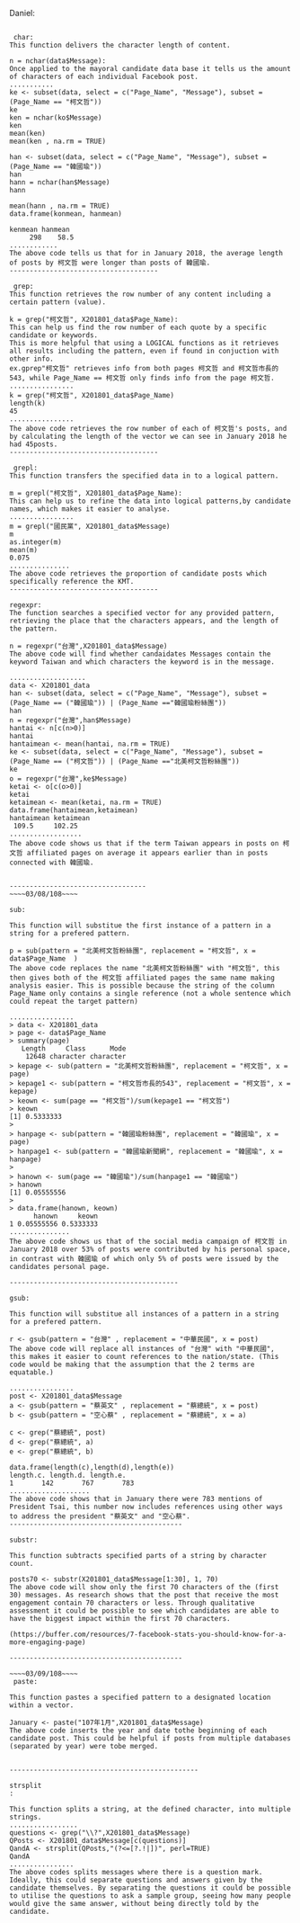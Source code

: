 ﻿Daniel:

~~~~03/07/108~~~~

 char:
This function delivers the character length of content.

n = nchar(data$Message):
Once applied to the mayoral candidate data base it tells us the amount of characters of each individual Facebook post.
...........
ke <- subset(data, select = c("Page_Name", "Message"), subset = (Page_Name == "柯文哲"))
ke             
ken = nchar(ko$Message)             
ken
mean(ken)
mean(ken , na.rm = TRUE)

han <- subset(data, select = c("Page_Name", "Message"), subset = (Page_Name == "韓國瑜"))
han             
hann = nchar(han$Message)             
hann

mean(hann , na.rm = TRUE)
data.frame(konmean, hanmean) 

kenmean hanmean
     298    58.5
............
The above code tells us that for in January 2018, the average length of posts by 柯文哲 were longer than posts of 韓國瑜.
-------------------------------------

 grep:
This function retrieves the row number of any content including a certain pattern (value).

k = grep("柯文哲", X201801_data$Page_Name):
This can help us find the row number of each quote by a specific candidate or keywords.
This is more helpful that using a LOGICAL functions as it retrieves all results including the pattern, even if found in conjuction with other info.
ex.gprep"柯文哲" retrieves info from both pages 柯文哲 and 柯文哲市長的543, while Page_Name == 柯文哲 only finds info from the page 柯文哲.
................
k = grep("柯文哲", X201801_data$Page_Name)
length(k)
45
................
The above code retrieves the row number of each of 柯文哲's posts, and by calculating the length of the vector we can see in January 2018 he had 45posts.
-------------------------------------

 grepl:
This function transfers the specified data in to a logical pattern.

m = grepl("柯文哲", X201801_data$Page_Name):
This can help us to refine the data into logical patterns,by candidate names, which makes it easier to analyse.
................
m = grepl("國民黨", X201801_data$Message)
m
as.integer(m)
mean(m)
0.075
...............
The above code retrieves the proportion of candidate posts which specifically reference the KMT.
-------------------------------------

regexpr:
The function searches a specified vector for any provided pattern, retrieving the place that the characters appears, and the length of the pattern.
 
n = regexpr("台灣",X201801_data$Message)
The above code will find whether candaidates Messages contain the keyword Taiwan and which characters the keyword is in the message.

...................
data <- X201801_data
han <- subset(data, select = c("Page_Name", "Message"), subset = (Page_Name == ("韓國瑜")) | (Page_Name =="韓國瑜粉絲團"))
han  
n = regexpr("台灣",han$Message)
hantai <- n[c(n>0)] 
hantai
hantaimean <- mean(hantai, na.rm = TRUE)
ke <- subset(data, select = c("Page_Name", "Message"), subset = (Page_Name == ("柯文哲")) | (Page_Name =="北美柯文哲粉絲團"))
ke  
o = regexpr("台灣",ke$Message)
ketai <- o[c(o>0)] 
ketai
ketaimean <- mean(ketai, na.rm = TRUE)
data.frame(hantaimean,ketaimean)
hantaimean ketaimean
 109.5     102.25
..................
The above code shows us that if the term Taiwan appears in posts on 柯文哲 affiliated pages on average it appears earlier than in posts connected with 韓國瑜.


----------------------------------
~~~~03/08/108~~~~

sub:

This function will substitue the first instance of a pattern in a string for a prefered pattern.

p = sub(pattern = "北美柯文哲粉絲團", replacement = "柯文哲", x = data$Page_Name  )
The above code replaces the name "北美柯文哲粉絲團" with "柯文哲", this then gives both of the 柯文哲 affiliated pages the same name making analysis easier. This is possible because the string of the column Page_Name only contains a single reference (not a whole sentence which could repeat the target pattern)

................
> data <- X201801_data
> page <- data$Page_Name
> summary(page)
   Length     Class      Mode 
    12648 character character 
> kepage <- sub(pattern = "北美柯文哲粉絲團", replacement = "柯文哲", x = page)
> kepage1 <- sub(pattern = "柯文哲市長的543", replacement = "柯文哲", x = kepage)
> keown <- sum(page == "柯文哲")/sum(kepage1 == "柯文哲")
> keown
[1] 0.5333333
> 
> hanpage <- sub(pattern = "韓國瑜粉絲團", replacement = "韓國瑜", x = page)
> hanpage1 <- sub(pattern = "韓國瑜新聞網", replacement = "韓國瑜", x = hanpage)
> 
> hanown <- sum(page == "韓國瑜")/sum(hanpage1 == "韓國瑜")
> hanown
[1] 0.05555556
> 
> data.frame(hanown, keown)
      hanown     keown
1 0.05555556 0.5333333
...............
The above code shows us that of the social media campaign of 柯文哲 in January 2018 over 53% of posts were contributed by his personal space, in contrast with 韓國瑜 of which only 5% of posts were issued by the candidates personal page.

------------------------------------------

gsub:

This function will substitue all instances of a pattern in a string for a prefered pattern.

r <- gsub(pattern = "台灣" , replacement = "中華民國", x = post)
The above code will replace all instances of "台灣" with "中華民國", this makes it easier to count references to the nation/state. (This code would be making that the assumption that the 2 terms are equatable.)

................
post <- X201801_data$Message
a <- gsub(pattern = "蔡英文" , replacement = "蔡總統", x = post)
b <- gsub(pattern = "空心蔡" , replacement = "蔡總統", x = a)

c <- grep("蔡總統", post)
d <- grep("蔡總統", a)
e <- grep("蔡總統", b)

data.frame(length(c),length(d),length(e))
length.c. length.d. length.e.
1       142       767       783
....................
The above code shows that in January there were 783 mentions of President Tsai, this number now includes references using other ways to address the president "蔡英文" and "空心蔡". 
-------------------------------------------

substr:

This function subtracts specified parts of a string by character count.

posts70 <- substr(X201801_data$Message[1:30], 1, 70)
The above code will show only the first 70 characters of the (first 30) messages. As research shows that the post that receive the most engagement contain 70 characters or less. Through qualitative assessment it could be possible to see which candidates are able to have the biggest impact within the first 70 characters.

(https://buffer.com/resources/7-facebook-stats-you-should-know-for-a-more-engaging-page)

-------------------------------------------

~~~~03/09/108~~~~
 paste:

This function pastes a specified pattern to a designated location within a vector.

January <- paste("107年1月",X201801_data$Message)
The above code inserts the year and date tothe beginning of each candidate post. This could be helpful if posts from multiple databases (separated by year) were tobe merged.


-----------------------------------------------

strsplit:

This function splits a string, at the defined character, into multiple strings.
.................
questions <- grep("\\?",X201801_data$Message)
QPosts <- X201801_data$Message[c(questions)]
QandA <- strsplit(QPosts,"(?<=[?.!|])", perl=TRUE)
QandA
................
The above codes splits messages where there is a question mark. Ideally, this could separate questions and answers given by the candidate themselves. By separating the questions it could be possible to utilise the questions to ask a sample group, seeing how many people would give the same answer, without being directly told by the candidate.
